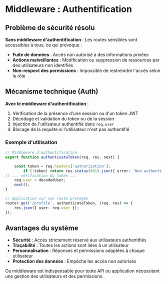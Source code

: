 
# Middleware : Authentification

## Problème de sécurité résolu

**Sans middleware d'authentification** : Les routes sensibles sont accessibles à tous, ce qui provoque :

- **Fuite de données** : Accès non autorisé à des informations privées
- **Actions malveillantes** : Modification ou suppression de ressources par des utilisateurs non identifiés
- **Non-respect des permissions** : Impossible de restreindre l'accès selon le rôle

## Mécanisme technique (Auth)

**Avec le middleware d'authentification** :

1. Vérification de la présence d'une session ou d'un token JWT
2. Décodage et validation du token ou de la session
3. Injection de l'utilisateur authentifié dans `req.user`
4. Blocage de la requête si l'utilisateur n'est pas authentifié

### Exemple d'utilisation

```ts
// Middleware d'authentification
export function authenticateToken(req, res, next) {

    const token = req.headers['authorization'];
        if (!token) return res.status(401).json({ error: 'Non authentifié' });
// ... vérification du token ...
    req.user = decodedUser;
    next();
}

// Application sur une route protégée
router.get('/profile', authenticateToken, (req, res) => {
    res.json({ user: req.user });
});

```

## Avantages du système

- **Sécurité** : Accès strictement réservé aux utilisateurs authentifiés
- **Traçabilité** : Toutes les actions sont liées à un utilisateur
- **Personnalisation** : Réponses et permissions adaptées à chaque utilisateur
- **Protection des données** : Empêche les accès non autorisés

Ce middleware est indispensable pour toute API ou application nécessitant une gestion des utilisateurs et des permissions.
